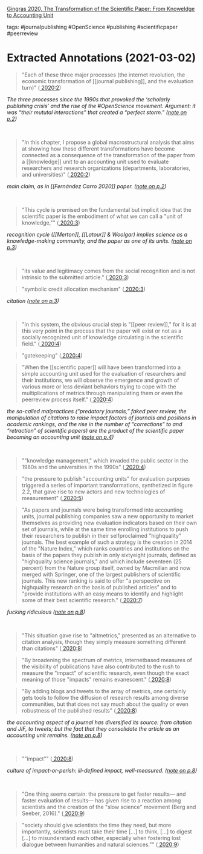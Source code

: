 [Gingras 2020, The Transformation of the Scientific Paper: From Knoweldge to Accounting Unit](zotero://open-pdf/library/items/42KSYS5H?)

tags: #journalpublishing #OpenScience #publishing #scientificpaper #peerreview

# Extracted Annotations (2021-03-02)

> "Each of these three major processes (the internet revolution, the economic transformation of [[journal publishing]], and the evaluation turn)" ([ 2020:2](zotero://open-pdf/library/items/42KSYS5H?page=2))

*The three processes since the 1990s that provoked the ‘scholarly publishing crisis’ and the rise of the #OpenScience movement. Argument: it was “their mututal interactions” that created a “perfect storm.” ([note on p.2](zotero://open-pdf/library/items/42KSYS5H?page=2))*

 

> "In this chapter, I propose a global macrostructural analysis that aims at showing how these different transformations have become connected as a consequence of the transformation of the paper from a [[knowledge]] unit to an accounting unit used to evaluate researchers and research organizations (departments, laboratories, and universities)" ([ 2020:2](zotero://open-pdf/library/items/42KSYS5H?page=2))

*main claim, as in [[Fernández Carro 2020]] paper. ([note on p.2](zotero://open-pdf/library/items/42KSYS5H?page=2))*

 

> "This cycle is premised on the fundamental but implicit idea that the scientific paper is the embodiment of what we can call a "unit of knowledge,"" ([ 2020:3](zotero://open-pdf/library/items/42KSYS5H?page=3))

*recognition cycle ([[Merton]], [[Latour]] & Woolgar) implies science as a knowledge-making community, and the paper as one of its units. ([note on p.3](zotero://open-pdf/library/items/42KSYS5H?page=3))*

 

> "its value and legitimacy comes from the social recognition and is not intrinsic to the submitted article." ([ 2020:3](zotero://open-pdf/library/items/42KSYS5H?page=3))

> "symbolic credit allocation mechanism" ([ 2020:3](zotero://open-pdf/library/items/42KSYS5H?page=3))

*citation ([note on p.3](zotero://open-pdf/library/items/42KSYS5H?page=3))*

 

> "In this system, the obvious crucial step is "[[peer review]]," for it is at this very point in the process that the paper will exist or not as a socially recognized unit of knowledge circulating in the scientific field." ([ 2020:4](zotero://open-pdf/library/items/42KSYS5H?page=4))

> "gatekeeping" ([ 2020:4](zotero://open-pdf/library/items/42KSYS5H?page=4))

> "When the [[scientific paper]] will have been transformed into a simple accounting unit used for the evaluation of researchers and their institutions, we will observe the emergence and growth of various more or less deviant behaviors trying to cope with the multiplications of metrics through manipulating them or even the peerreview process itself." ([ 2020:4](zotero://open-pdf/library/items/42KSYS5H?page=4))

*the so-called malpractices (“predatory journals,” faked peer review, the manipulation of citations to raise impact factors of journals and positions in academic rankings, and the rise in the number of “corrections” to and “retraction” of scientific papers) are the product of the scientific paper becoming an accounting unit ([note on p.4](zotero://open-pdf/library/items/42KSYS5H?page=4))*

 

> ""knowledge management," which invaded the public sector in the 1980s and the universities in the 1990s" ([ 2020:4](zotero://open-pdf/library/items/42KSYS5H?page=4))

> "the pressure to publish "accounting units" for evaluation purposes triggered a series of important transformations, synthetized in figure 2.2, that gave rise to new actors and new technologies of measurement" ([ 2020:5](zotero://open-pdf/library/items/42KSYS5H?page=5))

> "As papers and journals were being transformed into accounting units, journal publishing companies saw a new opportunity to market themselves as providing new evaluation indicators based on their own set of journals, while at the same time enrolling institutions to push their researchers to publish in their selfproclaimed "highquality" journals. The best example of such a strategy is the creation in 2014 of the "Nature Index," which ranks countries and institutions on the basis of the papers they publish in only sixtyeight journals, defined as "highquality science journals," and which include seventeen (25 percent) from the Nature group itself, owned by Macmillan and now merged with Springer, one of the largest publishers of scientific journals. This new ranking is said to offer "a perspective on highquality research on the basis of published articles" and to "provide institutions with an easy means to identify and highlight some of their best scientific research." ([ 2020:7](zotero://open-pdf/library/items/42KSYS5H?page=7))

*fucking ridiculous ([note on p.8](zotero://open-pdf/library/items/42KSYS5H?page=8))*

 

> "This situation gave rise to "altmetrics," presented as an alternative to citation analysis, though they simply measure something different than citations" ([ 2020:8](zotero://open-pdf/library/items/42KSYS5H?page=8))

> "By broadening the spectrum of metrics, internetbased measures of the visibility of publications have also contributed to the rush to measure the "impact" of scientific research, even though the exact meaning of those "impacts" remains evanescent." ([ 2020:8](zotero://open-pdf/library/items/42KSYS5H?page=8))

> "By adding blogs and tweets to the array of metrics, one certainly gets tools to follow the diffusion of research results among diverse communities, but that does not say much about the quality or even robustness of the published results" ([ 2020:8](zotero://open-pdf/library/items/42KSYS5H?page=8))

*the accounting aspect of a journal has diversified its source: from citation and JIF, to tweets; but the fact that they consolidate the article as an accounting unit remains. ([note on p.8](zotero://open-pdf/library/items/42KSYS5H?page=8))*

 

> ""impact"" ([ 2020:8](zotero://open-pdf/library/items/42KSYS5H?page=8))

*culture of impact-or-perish: ill-defined impact, well-measured. ([note on p.8](zotero://open-pdf/library/items/42KSYS5H?page=8))*

 

> "One thing seems certain: the pressure to get faster results— and faster evaluation of results— has given rise to a reaction among scientists and the creation of the "slow science" movement (Berg and Seeber, 2016)." ([ 2020:9](zotero://open-pdf/library/items/42KSYS5H?page=9))

> "society should give scientists the time they need, but more importantly, scientists must take their time [...] to think, [...] to digest [...] to misunderstand each other, especially when fostering lost dialogue between humanities and natural sciences."" ([ 2020:9](zotero://open-pdf/library/items/42KSYS5H?page=9))

